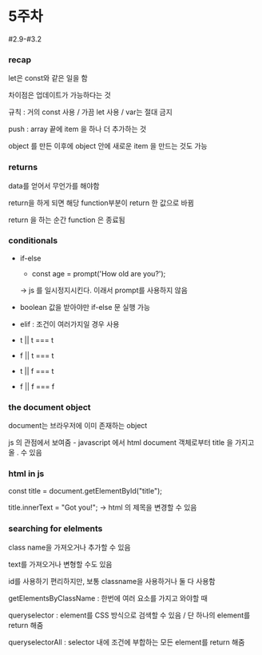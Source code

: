 # 5주차

#2.9-#3.2

### recap

let은 const와 같은 일을 함

차이점은 업데이트가 가능하다는 것

규칙 : 거의 const 사용 / 가끔 let 사용 / var는 절대 금지

push : array 끝에 item 을 하나 더 추가하는 것

object 를 만든 이후에 object 안에 새로운 item 을 만드는 것도 가능

### returns

data를 얻어서 무언가를 해야함

return을 하게 되면 해당 function부분이 return 한 값으로 바뀜

return 을 하는 순간 function 은 종료됨

### conditionals

- if-else
    - const age = prompt('How old are you?');
    
    → js 를 일시정지시킨다. 이래서 prompt를 사용하지 않음
    
- boolean 값을 받아야만 if-else 문 실행 가능
- elif : 조건이 여러가지일 경우 사용
- t || t === t
- f || t === t
- t || f === t
- f || f === f

### the document object

document는 브라우저에 이미 존재하는 object

js 의 관점에서 보여줌 - javascript 에서 html document 객체로부터 title 을 가지고 올 . 수 있음

### html in js

const title = document.getElementById("title");

title.innerText = "Got you!"; → html 의 제목을 변경할 수 있음

### searching for elelments

class name을 가져오거나 추가할 수 있음

text를 가져오거나 변형할 수도 있음

id를 사용하기 편리하지만, 보통 classname을 사용하거나 둘 다 사용함

getElementsByClassName : 한번에 여러 요소를 가지고 와야할 때

queryselector : element를 CSS 방식으로 검색할 수 있음 / 단 하나의 element를 return 해줌

queryselectorAll : selector 내에 조건에 부합하는 모든 element를 return 해줌